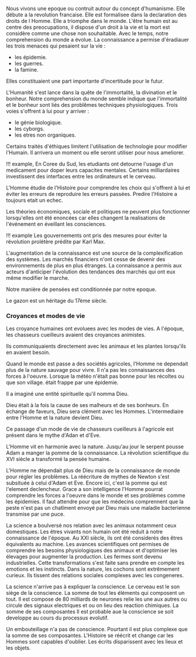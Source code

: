 Nous vivons une epoque ou contruit autour du concept d'humanisme. Elle débute a la revolution francaise. Elle est formalisee dans la declaration des droits de l Homme. Elle a triomphe dans le monde. L'être humain est au centre des preocupations, il dispose d'un droit à la vie et la mort est considère comme une chose non souhaitable. Avec le temps, notre comprehension du monde a évolue. La connaissance a permise d'éradiauer les trois menaces qui pesaient sur la vie :

* les épidemie.
* les guerres.
* la famine.

Elles constituaient une part importante d'incertitude pour le futur. 

L'Humanité s'est lance dans la quête de l'immortalité, la divination et le bonheur. Notre comprehension du monde semble indique que l'immortalité et le bonheur sont liés des problêmes techniques physiologiques. Trois voies s'offrent à lui pour y arriver :

* le génie biologique.
* les cyborgs.
* les etres non organiques.

Certains traités d'éthiques limitent l'utilisation de technologie pour modifier l'Humain. Il arrivera un moment ou elle seront utiliser pour nous ameliorer.

!!! example, 
    En Coree du Sud, les etudiants ont detourne l'usage d'un medicament pour doper leurs capacites mentales.
    Certains milliardaires investissent des interfaces entre les ordinateurs et le cerveau.

L'Homme étudie de l'Histoire pour comprendre les choix qui s'offrent à lui et éviter les erreurs de reproduire les erreurs passées.
Predire l'Histoire a toujours etait un echec.

Les théories économiques, sociale et politiques ne peuvent plus fonctionner lorsqu'elles ont été enoncées car elles changent la realisations de l'événement en éveillant les consciences.

!!! example
    Les gouvernements ont pris des mesures pour éviter la révolution prolétère prédite par Karl Max.

L'augmentation de la connaissance est une source de la complexification des systèmes. Les marchés financiers n'ont cesse de devenir des environnements de plus en plus étranges. La connaissance a permis aux acteurs d'anticiper l'évolution des tendances des marchés qui ont eux même modifier le marche.

Notre manière de pensées est conditionnée par notre epoque.

Le gazon est un héritage du 17ème siècle. 

### Croyances et modes de vie

Les croyance humaines ont evoluees avec les modes de vies. A l'époque, les chasseurs cueilleurs avaient des croyances animistes.

Ils communiquaients directement avec les animaux et les plantes lorsqu'ils en avaient besoin.

Quand le monde est passe a des sociétés agricoles, l'Homme ne dependait plus de la nature sauvage pour vivre. Il n'a pas les connaissances des forces à l'oeuvre. Lorsque la météo n'était pas bonne pour les récoltes ou que son village. était frappe par une épidemie.

Il a imaginé une entité spirituelle qu'il nomma Dieu.

Dieu était à la fois la cause de ses malheurs et de ses bonheurs. En échange de faveurs, Dieu sera clément avec les Hommes. L'intermediaire entre l'Homme et la nature devient Dieu.

Ce passage d'un mode de vie de chasseurs cueilleurs à l'agricole est présent dans le mythe d'Adan et d'Eve.

L'Homme vit en harmonie avec la nature. Jusqu'au jour le serpent pousse Adam a manger la pomme de la connaissance. La révolution scientifique du XVI siècle a transformé la pensée humaine.

L'Homme ne dépendait plus de Dieu mais de la connaissance de monde pour régler les problèmes. La réécriture de mythes de Newton s'est subsituée à celui d'Adam et Eve. Encore ici, c'est la pomme qui est l'element declencheur. Grace a son intelligence l'Homme pourrat comprendre les forces a l'oeuvre dans le monde et ses problèmes comme les épidemies. Il faut attendre pour que les médecins comprennent que la peste n'est pas un chatîment envoyé par Dieu mais une maladie bacterienne transmise par une puce.

La science a boulversé nos relation avec les animaux notamment ceux domestiques. Les êtres vivants non humain ont été reduit à notre connaissance de l'époque. Au XXI siècle, ils ont été considerés des êtres équivalents au machine. Les avances scientifiques ont permises de comprendre les besoins physiologiques des animaux et d'optimiser les élevages pour augmenter la production.
Les fermes sont devenu industrielles. Cette transformations s'est faite sans prendre en compte les emotions et les instincts. Dans la nature, les cochons sont extrêmement curieux. Ils tissent des relations sociales complexes avec les congeneres.

La science n'arrive pas à expliquer la conscience. Le cerveau est le son siège de la conscience. La somme de tout les éléments qui composent un tout. Il est compose de 80 milliards de neurones relie les une aux autres ou circule des signaux electriques et ou on lieu des reaction chimiques. La somme de ses composantes Il est probable aue la conscience se soit developpe au cours du processus evolutif.

Un embouteillage n'a pas de conscience. Pourtant il est plus complexe que la somme de ses composantes. 
L'Histoire se réécrit et change car les Hommes sont capables d'oublier. Les écrits disparissent avec les lieux et les objets.
